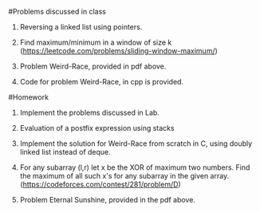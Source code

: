 #Problems discussed in class
1. Reversing a linked list using pointers.

2. Find maximum/minimum in a window of size k (https://leetcode.com/problems/sliding-window-maximum/)

3. Problem Weird-Race, provided in pdf above.

4. Code for problem Weird-Race, in cpp is provided.

#Homework

1. Implement the problems discussed in Lab. 

2. Evaluation of a postfix expression using stacks

3. Implement the solution for Weird-Race from scratch in C, using doubly linked list instead of deque. 

4. For any subarray (l,r) let x be the XOR of maximum two numbers. Find the maximum of all such x's for any subarray in the given array. (https://codeforces.com/contest/281/problem/D)

5. Problem Eternal Sunshine, provided in the pdf above.

